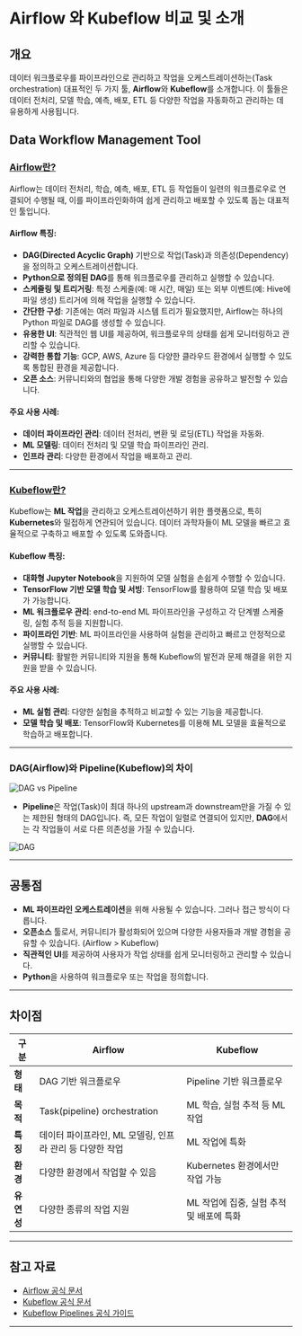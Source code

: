# Airflow 와 Kubeflow 비교 및 소개

## 개요

데이터 워크플로우를 파이프라인으로 관리하고 작업을 오케스트레이션하는(Task orchestration) 대표적인 두 가지 툴, **Airflow**와 **Kubeflow**를 소개합니다. 이 툴들은 데이터 전처리, 모델 학습, 예측, 배포, ETL 등 다양한 작업을 자동화하고 관리하는 데 유용하게 사용됩니다.

## Data Workflow Management Tool

### [Airflow란?](https://airflow.apache.org/)

Airflow는 데이터 전처리, 학습, 예측, 배포, ETL 등 작업들이 일련의 워크플로우로 연결되어 수행될 때, 이를 파이프라인화하여 쉽게 관리하고 배포할 수 있도록 돕는 대표적인 툴입니다.

#### Airflow 특징:
- **DAG(Directed Acyclic Graph)** 기반으로 작업(Task)과 의존성(Dependency)을 정의하고 오케스트레이션합니다.
- **Python으로 정의된 DAG**를 통해 워크플로우를 관리하고 실행할 수 있습니다.
- **스케줄링 및 트리거링**: 특정 스케줄(예: 매 시간, 매일) 또는 외부 이벤트(예: Hive에 파일 생성) 트리거에 의해 작업을 실행할 수 있습니다.
- **간단한 구성**: 기존에는 여러 파일과 시스템 트리가 필요했지만, Airflow는 하나의 Python 파일로 DAG를 생성할 수 있습니다.
- **유용한 UI**: 직관적인 웹 UI를 제공하여, 워크플로우의 상태를 쉽게 모니터링하고 관리할 수 있습니다.
- **강력한 통합 기능**: GCP, AWS, Azure 등 다양한 클라우드 환경에서 실행할 수 있도록 통합된 환경을 제공합니다.
- **오픈 소스**: 커뮤니티와의 협업을 통해 다양한 개발 경험을 공유하고 발전할 수 있습니다.

#### 주요 사용 사례:
- **데이터 파이프라인 관리**: 데이터 전처리, 변환 및 로딩(ETL) 작업을 자동화.
- **ML 모델링**: 데이터 전처리 및 모델 학습 파이프라인 관리.
- **인프라 관리**: 다양한 환경에서 작업을 배포하고 관리.

---

### [Kubeflow란?](https://www.kubeflow.org/)
Kubeflow는 **ML 작업**을 관리하고 오케스트레이션하기 위한 플랫폼으로, 특히 **Kubernetes**와 밀접하게 연관되어 있습니다. 데이터 과학자들이 ML 모델을 빠르고 효율적으로 구축하고 배포할 수 있도록 도와줍니다.

#### Kubeflow 특징:
- **대화형 Jupyter Notebook**을 지원하여 모델 실험을 손쉽게 수행할 수 있습니다.
- **TensorFlow 기반 모델 학습 및 서빙**: TensorFlow를 활용하여 모델 학습 및 배포가 가능합니다.
- **ML 워크플로우 관리**: end-to-end ML 파이프라인을 구성하고 각 단계별 스케줄링, 실험 추적 등을 지원합니다.
- **파이프라인 기반**: ML 파이프라인을 사용하여 실험을 관리하고 빠르고 안정적으로 실행할 수 있습니다.
- **커뮤니티**: 활발한 커뮤니티와 지원을 통해 Kubeflow의 발전과 문제 해결을 위한 지원을 받을 수 있습니다.

#### 주요 사용 사례:
- **ML 실험 관리**: 다양한 실험을 추적하고 비교할 수 있는 기능을 제공합니다.
- **모델 학습 및 배포**: TensorFlow와 Kubernetes를 이용해 ML 모델을 효율적으로 학습하고 배포합니다.

---

### DAG(Airflow)와 Pipeline(Kubeflow)의 차이

![DAG vs Pipeline](https://github.com/user-attachments/assets/553ad102-d957-4b6c-8119-e014294af16a)

- **Pipeline**은 작업(Task)이 최대 하나의 upstream과 downstream만을 가질 수 있는 제한된 형태의 DAG입니다. 즉, 모든 작업이 일렬로 연결되어 있지만, **DAG**에서는 각 작업들이 서로 다른 의존성을 가질 수 있습니다.

![DAG](https://github.com/user-attachments/assets/d99871ac-13df-4946-8eb0-f638cd07af4c)

---

## 공통점
- **ML 파이프라인 오케스트레이션**을 위해 사용될 수 있습니다. 그러나 접근 방식이 다릅니다.
- **오픈소스** 툴로서, 커뮤니티가 활성화되어 있으며 다양한 사용자들과 개발 경험을 공유할 수 있습니다. (Airflow > Kubeflow)
- **직관적인 UI**를 제공하여 사용자가 작업 상태를 쉽게 모니터링하고 관리할 수 있습니다.
- **Python**을 사용하여 워크플로우 또는 작업을 정의합니다.

---

## 차이점

| 구분               | Airflow                              | Kubeflow                         |
|------------------|-----------------------------------|---------------------------------|
| **형태**           | DAG 기반 워크플로우                | Pipeline 기반 워크플로우        |
| **목적**           | Task(pipeline) orchestration      | ML 학습, 실험 추적 등 ML 작업     |
| **특징**           | 데이터 파이프라인, ML 모델링, 인프라 관리 등 다양한 작업 | ML 작업에 특화                    |
| **환경**           | 다양한 환경에서 작업할 수 있음        | Kubernetes 환경에서만 작업 가능  |
| **유연성**         | 다양한 종류의 작업 지원              | ML 작업에 집중, 실험 추적 및 배포에 특화 |

---

## 참고 자료
- [Airflow 공식 문서](https://airflow.apache.org/docs/apache-airflow/stable/)
- [Kubeflow 공식 문서](https://www.kubeflow.org/docs/)
- [Kubeflow Pipelines 공식 가이드](https://www.kubeflow.org/docs/components/pipelines/)

---